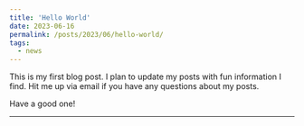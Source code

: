 ```yaml
---
title: 'Hello World'
date: 2023-06-16
permalink: /posts/2023/06/hello-world/
tags:
  - news
---
```


This is my first blog post. I plan to update my posts with fun information I find. Hit me up via email if you have any questions about my posts.

Have a good one!

------
